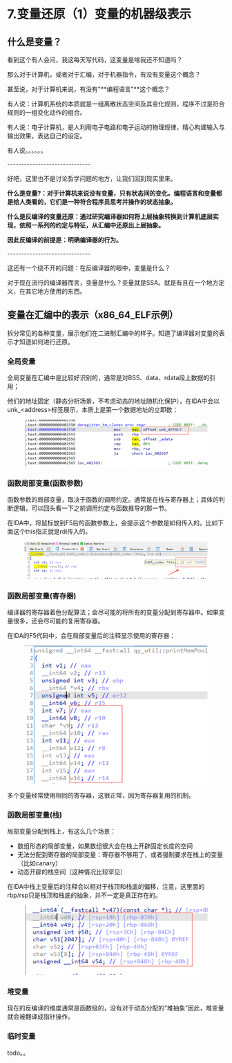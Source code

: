 # 7.变量还原（1）变量的机器级表示

## 什么是变量？

看到这个有人会问，我这每天写代码，这变量是啥我还不知道吗？

那么对于计算机，或者对于汇编，对于机器指令，有没有变量这个概念？

甚至说，对于计算机来说，有没有"**编程语言"**这个概念？

有人说：计算机系统的本质就是一组离散状态空间及其变化规则，程序不过是符合规则的一组变化动作的组合。

有人说：电子计算机，是人利用电子电路和电子运动的物理规律，精心构建输入与输出效果，表达自己的设定。

有人说。。。。。。

\------------------------------

好吧，这里也不是讨论哲学问题的地方，让我们回到现实里来。

**什么是变量?：对于计算机来说没有变量，只有状态间的变化。编程语言和变量都是给人类看的，它们是一种符合程序员思考并操作的状态抽象。**

**什么是反编译的变量还原：通过研究编译器如何将上层抽象转换到计算机底层实现，依照一系列的约定与特征，从汇编中还原出上层抽象。**

**因此反编译的前提是：明确编译器的行为。**

\------------------------------

这还有一个绕不开的问题：在反编译器的眼中，变量是什么？

对于现在流行的编译器而言，变量是什么？变量就是SSA。就是有且在一个地方定义，在其它地方使用的东西。



## 变量在汇编中的表示（x86\_64\_ELF示例）



拆分常见的各种变量，展示他们在二进制汇编中的样子。知道了编译器对变量的表示才知道如何进行还原。

### 全局变量

全局变量在汇编中是比较好识别的，通常是对BSS、data、rdata段上数据的引用；

他们的地址固定（静态分析场景，不考虑动态的地址随机化保护），在IDA中会以unk\_\<address>标签展示，本质上是第一个数据地址的立即数：

<figure><img src="../.gitbook/assets/image (8) (1).png" alt=""><figcaption></figcaption></figure>



### 函数局部变量(函数参数)

函数参数的局部变量，取决于函数的调用约定。通常是在栈与寄存器上；具体的判断逻辑，可以回头看一下之前调用约定与函数推导的那一节。

在IDA中，将鼠标放到F5后的函数参数上，会提示这个参数是如何传入的。比如下面这个this指正就是rdi传入的。

<figure><img src="../.gitbook/assets/image (9).png" alt=""><figcaption></figcaption></figure>

### 函数局部变量(寄存器)

编译器的寄存器着色分配算法；会尽可能的将所有的变量分配到寄存器中。如果变量很多，还会尽可能的复用寄存器。

在IDA的F5代码中，会在局部变量后的注释显示使用的寄存器：

<figure><img src="../.gitbook/assets/image (10).png" alt=""><figcaption></figcaption></figure>

多个变量经常使用相同的寄存器，这很正常，因为寄存器复用的机制。



### 函数局部变量(栈)

局部变量分配到栈上，有这么几个场景：

* 数组形态的局部变量，如果数组很大会在栈上开辟固定长度的空间
* 无法分配到寄存器的局部变量：寄存器不够用了，或者强制要求在栈上的变量（比如canary）
* 动态开辟的栈空间（这种情况比较罕见）

在IDA中栈上变量后的注释会以相对于栈顶和栈底的偏移，注意，这里面的rbp/rsp只是栈顶和栈底的抽象，并不一定是真正存在的。

<figure><img src="../.gitbook/assets/image (11).png" alt=""><figcaption></figcaption></figure>

### 堆变量

现在的反编译的维度通常是函数级的，没有对于动态分配的“堆抽象”因此，堆变量就会被翻译成指针操作。



### 临时变量

todo。。



